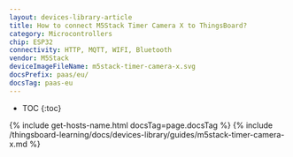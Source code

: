 ```yaml
---
layout: devices-library-article
title: How to connect M5Stack Timer Camera X to ThingsBoard?
category: Microcontrollers
chip: ESP32
connectivity: HTTP, MQTT, WIFI, Bluetooth
vendor: M5Stack
deviceImageFileName: m5stack-timer-camera-x.svg
docsPrefix: paas/eu/
docsTag: paas-eu
---
```


* TOC
{:toc}

{% include get-hosts-name.html docsTag=page.docsTag %}
{% include /thingsboard-learning/docs/devices-library/guides/m5stack-timer-camera-x.md %}
